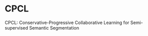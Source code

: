 # CPCL
CPCL: Conservative-Progressive Collaborative Learning for Semi-supervised Semantic Segmentation
